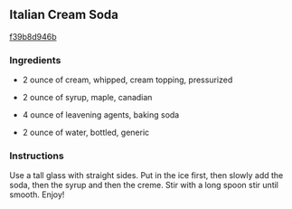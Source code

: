 ## Italian Cream Soda

[f39b8d946b](http://www.food.com/recipe/italian-cream-soda-457269)

### Ingredients

 - 2 ounce of cream, whipped, cream topping, pressurized

 - 2 ounce of syrup, maple, canadian

 - 4 ounce of leavening agents, baking soda

 - 2 ounce of water, bottled, generic

### Instructions

Use a tall glass with straight sides. Put in the ice first, then slowly add the soda, then the syrup and then the creme. Stir with a long spoon stir until smooth. Enjoy!